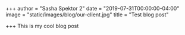 +++
author = "Sasha Spektor 2"
date = "2019-07-31T00:00:00-04:00"
image = "static/images/blog/our-client.jpg"
title = "Test blog post"

+++
This is my cool blog post 